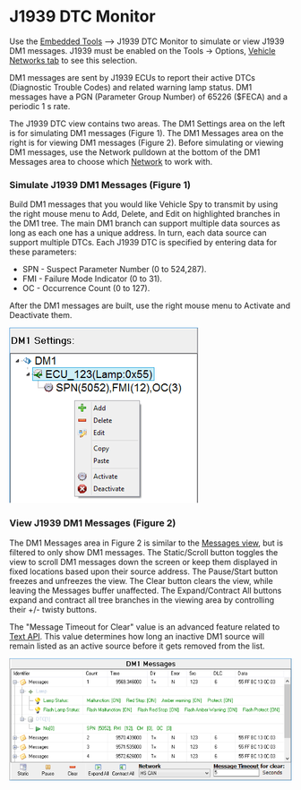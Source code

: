 # J1939 DTC Monitor

Use the [Embedded Tools](./) --> J1939 DTC Monitor to simulate or view J1939 DM1 messages. J1939 must be enabled on the Tools -> Options, [Vehicle Networks tab](../main-menu-tools/tools-options/options-spy-networks-tab/) to see this selection.

DM1 messages are sent by J1939 ECUs to report their active DTCs (Diagnostic Trouble Codes) and related warning lamp status. DM1 messages have a PGN (Parameter Group Number) of 65226 ($FECA) and a periodic 1 s rate.

The J1939 DTC view contains two areas. The DM1 Settings area on the left is for simulating DM1 messages (Figure 1). The DM1 Messages area on the right is for viewing DM1 messages (Figure 2). Before simulating or viewing DM1 messages, use the Network pulldown at the bottom of the DM1 Messages area to choose which [Network](../main-menu-spy-networks/networks/setup-a-network.md) to work with.

### Simulate J1939 DM1 Messages (Figure 1)

Build DM1 messages that you would like Vehicle Spy to transmit by using the right mouse menu to Add, Delete, and Edit on highlighted branches in the DM1 tree. The main DM1 branch can support multiple data sources as long as each one has a unique address. In turn, each data source can support multiple DTCs. Each J1939 DTC is specified by entering data for these parameters:

* SPN - Suspect Parameter Number (0 to 524,287).
* FMI - Failure Mode Indicator (0 to 31).
* OC - Occurrence Count (0 to 127).

After the DM1 messages are built, use the right mouse menu to Activate and Deactivate them.

![Figure 1: Use the DM1 Settings area and right mouse menu to simulate J1939 DTCs.](../../.gitbook/assets/spyJ1939DTCMonitor.gif)

### View J1939 DM1 Messages (Figure 2)

The DM1 Messages area in Figure 2 is similar to the [Messages view](../main-menu-spy-networks/messages-view/), but is filtered to only show DM1 messages. The Static/Scroll button toggles the view to scroll DM1 messages down the screen or keep them displayed in fixed locations based upon their source address. The Pause/Start button freezes and unfreezes the view. The Clear button clears the view, while leaving the Messages buffer unaffected. The Expand/Contract All buttons expand and contract all tree branches in the viewing area by controlling their +/- twisty buttons.

The "Message Timeout for Clear" value is an advanced feature related to [Text API](../../vehicle-network-interface-hardware/vehicle-spy-text-api/). This value determines how long an inactive DM1 source will remain listed as an active source before it gets removed from the list.

![Figure 2: Use the DM1 Messages area to view J1939 DTCs.](../../.gitbook/assets/spyJ1939DTCMonitor2.gif)
